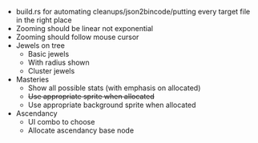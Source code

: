 * build.rs for automating cleanups/json2bincode/putting every target file in the right place
* Zooming should be linear not exponential
* Zooming should follow mouse cursor
* Jewels on tree
	* Basic jewels
	* With radius shown
	* Cluster jewels
* Masteries
	* Show all possible stats (with emphasis on allocated)
	* ~~Use appropriate sprite when allocated~~
	* Use appropriate background sprite when allocated
* Ascendancy
	* UI combo to choose
	* Allocate ascendancy base node
